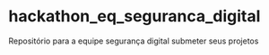 # hackathon_eq_seguranca_digital
Repositório para a equipe segurança digital submeter seus projetos
